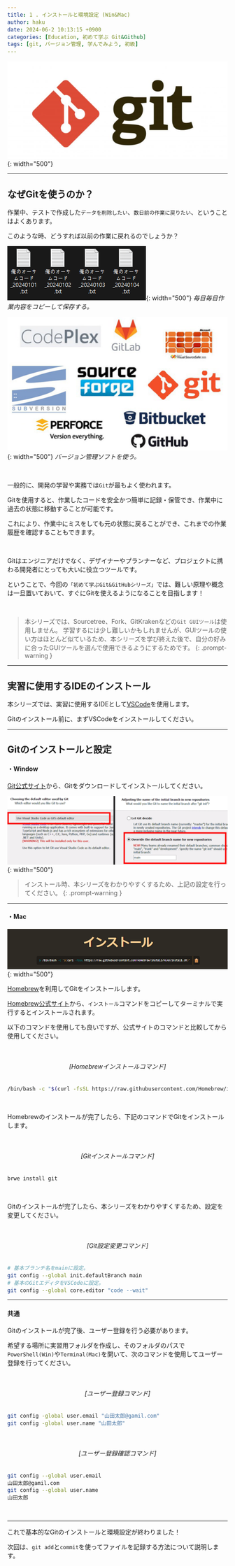 ```yaml
---
title: 1 . インストールと環境設定 (Win&Mac)
author: haku
date: 2024-06-2 10:13:15 +0900
categories: [Education, 初めて学ぶ Git&Github]
tags: [git, バージョン管理, 学んでみよう, 初級]
---
```


![image-20240603010141006](../assets/img/post/2024-04-26-edu-git-00/image-20240603010141006.png){: width="500"}

---

## なぜGitを使うのか？
作業中、テストで作成した`データを削除したい`、`数日前の作業に戻りたい`、ということはよくあります。

このような時、どうすれば以前の作業に戻れるのでしょうか？

![image-20240603154717694](../assets/img/post/2024-04-26-edu-git-00/image-20240603154717694.png){: width="500"}
_毎日毎日作業内容をコピーして保存する。_

![image-20240603154849958](../assets/img/post/2024-04-26-edu-git-00/image-20240603154849958.png){: width="500"}
_バージョン管理ソフトを使う。_

<br/>

一般的に、開発の学習や実務では`Git`が最もよく使われます。

Gitを使用すると、作業したコードを安全かつ簡単に記録・保管でき、作業中に過去の状態に移動することが可能です。

これにより、作業中にミスをしても元の状態に戻ることができ、これまでの作業履歴を確認することもできます。


<br/>

Gitはエンジニアだけでなく、デザイナーやプランナーなど、プロジェクトに携わる開発者にとっても大いに役立つツールです。

ということで、今回の`「初めて学ぶGit&GitHubシリーズ」`では、難しい原理や概念は一旦置いておいて、すぐにGitを使えるようになることを目指します！

<br/>

> 本シリーズでは、Sourcetree、Fork、GitKrakenなどの`Git GUIツール`は使用しません。
> 学習するには少し難しいかもしれませんが、GUIツールの使い方はほとんど似ているため、本シリーズを学び終えた後で、自分の好みに合ったGUIツールを選んで使用できるようにするためです。
{: .prompt-warning }

------

## 実習に使用するIDEのインストール
本シリーズでは、実習に使用するIDEとして[VSCode](https://code.visualstudio.com/Download)を使用します。

Gitのインストール前に、まずVSCodeをインストールしてください。

------

## Gitのインストールと設定

#### ・Window
[Git公式サイト](https://git-scm.com/downloads)から、Gitをダウンロードしてインストールしてください。

![image-20240604120100851](../assets/img/post/2024-04-26-edu-git-00/image-20240604120100851.png){: width="500"}

> インストール時、本シリーズをわかりやすくするため、上記の設定を行ってください。
{: .prompt-warning }

------

#### ・Mac

![image-20240604120845949](../assets/img/post/2024-04-26-edu-git-00/image-20240604120845949.png){: width="500"}

[Homebrew](https://brew.sh/ja/)を利用してGitをインストールします。

[Homebrew公式サイト](https://brew.sh/ja/)から、`インストール`コマンドをコピーしてターミナルで実行するとインストールされます。

以下のコマンドを使用しても良いですが、公式サイトのコマンドと比較してから使用してください。

<br/>

###### <center>[Homebrewインストールコマンド]</center>
```bash
/bin/bash -c "$(curl -fsSL https://raw.githubusercontent.com/Homebrew/install/HEAD/install.sh)"
```

<br/>

Homebrewのインストールが完了したら、下記のコマンドでGitをインストールします。

<br/>

###### <center>[Gitインストールコマンド]</center>
```bash
brwe install git
```

<br/>

Gitのインストールが完了したら、本シリーズをわかりやすくするため、設定を変更してください。

<br/>

###### <center>[Git設定変更コマンド]</center>
```bash
# 基本ブランチ名をmainに設定。
git config --global init.defaultBranch main
# 基本のGitエディタをVSCodeに設定。
git config --global core.editor "code --wait"
```

------

#### 共通
Gitのインストールが完了後、ユーザー登録を行う必要があります。

希望する場所に実習用フォルダを作成し、そのフォルダのパスで`PowerShell(Win)`や`Terminal(Mac)`を開いて、次のコマンドを使用してユーザー登録を行ってください。

<br/>

###### <center>[ユーザー登録コマンド]</center>
```bash
git config -global user.email "山田太郎@gamil.com"
git config -global user.name "山田太郎"
```
<br/>

###### <center>[ユーザー登録確認コマンド]</center>

```bash
git config --global user.email
山田太郎@gamil.com
git config --global user.name
山田太郎
```

<br/>

------

これで基本的なGitのインストールと環境設定が終わりました！

次回は、`git add`と`commit`を使ってファイルを記録する方法について説明します。